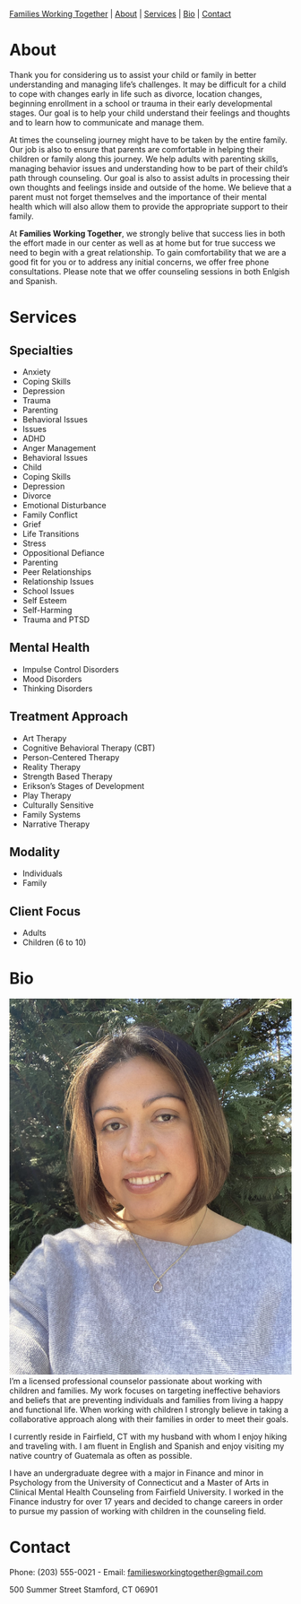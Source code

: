 [Families Working Together](https://familiesworkingtogether.github.io) | [About](#about) | [Services](#services) | [Bio](#bio) | [Contact](#contact)


# About

Thank you for considering us to assist your child or family in better understanding and managing life’s challenges. It may be difficult for a child to cope with changes early in life such as divorce, location changes, beginning enrollment in a school or trauma in their early developmental stages. Our goal is to help your child understand their feelings and thoughts and to learn how to communicate and manage them.

At times the counseling journey might have to be taken by the entire family. Our job is also to ensure that parents are comfortable in helping their children or family along this journey. We help adults with parenting skills, managing behavior issues and understanding how to be part of their child’s path through counseling. Our goal is also to assist adults in processing their own thoughts and feelings inside and outside of the home. We believe that a parent must not forget themselves and the importance of their mental health which will also allow them to provide the appropriate support to their family.

At **Families Working Together**, we strongly belive that success lies in both the effort made in our center as well as at home but for true success we need to begin with a great relationship. To gain comfortability that we are a good fit for you or to address any initial concerns, we offer free phone consultations. Please note that we offer counseling sessions in both Enlgish and Spanish.

# Services

## Specialties
* Anxiety
* Coping Skills
* Depression
* Trauma
* Parenting
* Behavioral Issues
* Issues
* ADHD
* Anger Management
* Behavioral Issues
* Child 
* Coping Skills
* Depression
* Divorce
* Emotional Disturbance
* Family Conflict
* Grief
* Life Transitions
* Stress
* Oppositional Defiance
* Parenting
* Peer Relationships
* Relationship Issues
* School Issues
* Self Esteem
* Self-Harming
* Trauma and PTSD
 
## Mental Health
* Impulse Control Disorders
* Mood Disorders
* Thinking Disorders

## Treatment Approach
* Art Therapy
* Cognitive Behavioral Therapy (CBT)
* Person-Centered Therapy
* Reality Therapy
* Strength Based Therapy
* Erikson’s Stages of Development
* Play Therapy
* Culturally Sensitive
* Family Systems
* Narrative Therapy

## Modality
* Individuals
* Family
 
## Client Focus
* Adults
* Children (6 to 10)

# Bio

![Headshot](/assets/images/IMG_2984.jpg) I’m a licensed professional counselor passionate about working with children and families. My work focuses on targeting ineffective behaviors and beliefs that are preventing individuals and families from living a happy and functional life. When working with children I strongly believe in taking a collaborative approach along with their families in order to meet their goals.

I currently reside in Fairfield, CT with my husband with whom I enjoy hiking and traveling with. I am fluent in English and Spanish and enjoy visiting my native country of Guatemala as often as possible.

I have an undergraduate degree with a major in Finance and minor in Psychology from the University of Connecticut and a Master of Arts in Clinical Mental Health Counseling from Fairfield University. I worked in the Finance industry for over 17 years and decided to change careers in order to pursue my passion of working with children in the counseling field.


# Contact

Phone: (203) 555-0021 - 
Email: familiesworkingtogether@gmail.com

500 Summer Street
Stamford, CT 06901
